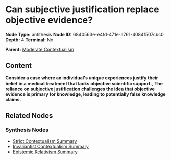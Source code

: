 # Can subjective justification replace objective evidence?

**Node Type:** antithesis
**Node ID:** 6840563e-e4fd-471e-a761-4084f507cbc0
**Depth:** 4
**Terminal:** No

**Parent:** [Moderate Contextualism](moderate-contextualism-synthesis-f9603b00-ac0c-406b-962a-7886cc0cd2cc.md)

## Content

**Consider a case where an individual's unique experiences justify their belief in a medical treatment that lacks objective scientific support.**, **The reliance on subjective justification challenges the idea that objective evidence is primary for knowledge, leading to potentially false knowledge claims.**

## Related Nodes

### Synthesis Nodes

- [Strict Contextualism Summary](strict-contextualism-summary-synthesis-d39658c6-173a-4e84-9bef-25087b878c34.md)
- [Invariantist Contextualism Summary](invariantist-contextualism-summary-synthesis-db054ba2-9b3c-4829-8f99-8b5b150d4891.md)
- [Epistemic Relativism Summary](epistemic-relativism-summary-synthesis-57b8e202-3c84-4d71-b5fa-91008ce236fa.md)
